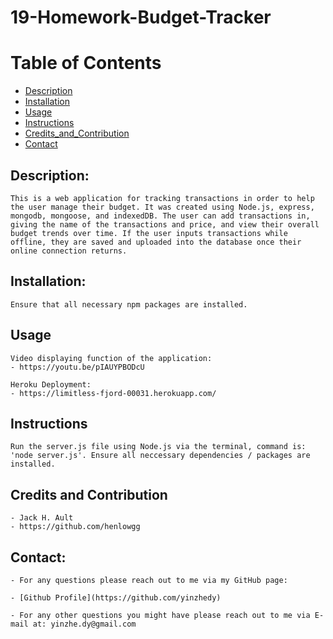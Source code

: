 
# 19-Homework-Budget-Tracker

# Table of Contents



- [Description](#description)
- [Installation](#installation)
- [Usage](#usage)
- [Instructions](#instructions)
- [Credits_and_Contribution](#Credits_and_Contribution)
- [Contact](#contact)

## Description:
    This is a web application for tracking transactions in order to help the user manage their budget. It was created using Node.js, express, mongodb, mongoose, and indexedDB. The user can add transactions in, giving the name of the transactions and price, and view their overall budget trends over time. If the user inputs transactions while offline, they are saved and uploaded into the database once their online connection returns.

## Installation:
    Ensure that all necessary npm packages are installed.

## Usage
    Video displaying function of the application:
    - https://youtu.be/pIAUYPBODcU

    Heroku Deployment:
    - https://limitless-fjord-00031.herokuapp.com/


## Instructions
    Run the server.js file using Node.js via the terminal, command is: 'node server.js'. Ensure all neccessary dependencies / packages are installed. 

## Credits and Contribution
    - Jack H. Ault
    - https://github.com/henlowgg

## Contact:
    - For any questions please reach out to me via my GitHub page:

    - [Github Profile](https://github.com/yinzhedy)

    - For any other questions you might have please reach out to me via E-mail at: yinzhe.dy@gmail.com